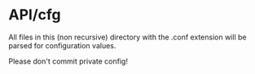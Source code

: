 API/cfg
===

All files in this (non recursive) directory with the .conf extension 
will be parsed for configuration values.

Please don't commit private config!

